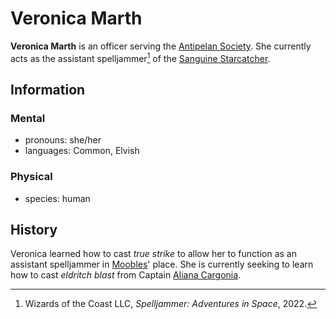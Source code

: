 # Veronica Marth

**Veronica Marth** is an officer serving the [Antipelan Society](../). She currently acts as the assistant spelljammer[^🛸] of the [Sanguine Starcatcher](../fleet/ap-sf-01-sanguine-starcatcher.md).

## Information

### Mental

- pronouns: she/her
- languages: Common, Elvish

### Physical

- species: human

## History

Veronica learned how to cast _true strike_ to allow her to function as an assistant spelljammer in [Moobles](moobles.md)' place. She is currently seeking to learn how to cast _eldritch blast_ from Captain [Aliana Cargonia](aliana-cargonia.md).

[^🛸]: Wizards of the Coast LLC, _Spelljammer: Adventures in Space_, 2022.
